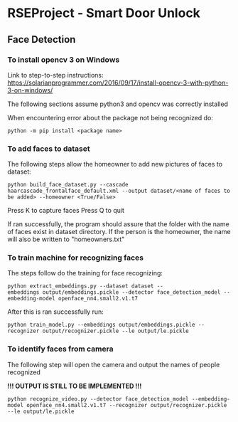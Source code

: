 # RSEProject - Smart Door Unlock

## Face Detection
### To install opencv 3 on Windows
Link to step-to-step instructions: 
https://solarianprogrammer.com/2016/09/17/install-opencv-3-with-python-3-on-windows/


The following sections assume python3 and opencv was correctly installed


When encountering error about the package not being recognized do:
```
python -m pip install <package name>
```


### To add faces to dataset
The following steps allow the homeowner to add new pictures of faces to dataset:
```
python build_face_dataset.py --cascade haarcascade_frontalface_default.xml --output dataset/<name of faces to be added> --homeowner <True/False>
```

Press K to capture faces
Press Q to quit


If ran successfully, the program should assure that the folder with the name of faces exist in dataset directory. If the person is the homeowner, the name will also be written to "homeowners.txt"


### To train machine for recognizing faces

The steps follow do the training for face recognizing:
```
python extract_embeddings.py --dataset dataset --
embeddings output/embeddings.pickle --detector face_detection_model --embedding-model openface_nn4.small2.v1.t7
```


After this is ran successfully run:
```
python train_model.py --embeddings output/embeddings.pickle --recognizer output/recognizer.pickle --le output/le.pickle
```


### To identify faces from camera
The following step will open the camera and output the names of people recognized


**!!! OUTPUT IS STILL TO BE IMPLEMENTED !!!**


```
python recognize_video.py --detector face_detection_model --embedding-model openface_nn4.small2.v1.t7 --recognizer output/recognizer.pickle --le output/le.pickle
```